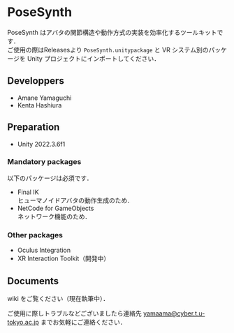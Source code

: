 # PoseSynth
PoseSynth はアバタの関節構造や動作方式の実装を効率化するツールキットです．<br>
ご使用の際はReleasesより `PoseSynth.unitypackage` と VR システム別のパッケージを Unity プロジェクトにインポートしてください．<br>

## Developpers
- Amane Yamaguchi
- Kenta Hashiura

## Preparation
- Unity 2022.3.6f1
### Mandatory packages
以下のパッケージは必須です．
- Final IK<br>
  ヒューマノイドアバタの動作生成のため．
- NetCode for GameObjects<br>
  ネットワーク機能のため．
### Other packages
- Oculus Integration
- XR Interaction Toolkit（開発中）

## Documents
wiki をご覧ください（現在執筆中）．

ご使用に際しトラブルなどございましたら連絡先 yamaama@cyber.t.u-tokyo.ac.jp までお気軽にご連絡ください．
